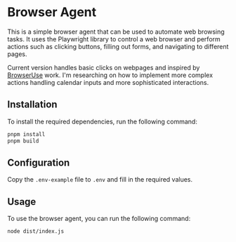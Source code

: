 # Browser Agent

This is a simple browser agent that can be used to automate web browsing tasks. It uses the Playwright library to control a web browser and perform actions such as clicking buttons, filling out forms, and navigating to different pages.

Current version handles basic clicks on webpages and inspired by [BrowserUse](https://github.com/browser-use/browser-use) work. I'm researching on how to implement more complex actions handling calendar inputs and more sophisticated interactions.

## Installation

To install the required dependencies, run the following command:

```bash
pnpm install
pnpm build
```

## Configuration

Copy the `.env-example` file to `.env` and fill in the required values.

## Usage

To use the browser agent, you can run the following command:

```bash
node dist/index.js
```
